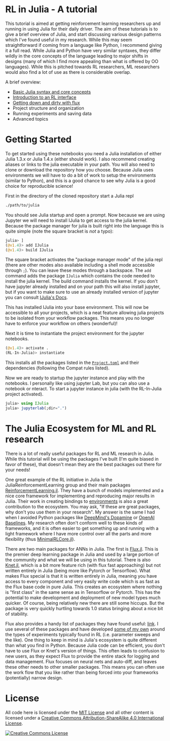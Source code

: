 # RL in Julia - A tutorial

This tutorial is aimed at getting reinforcement learning researchers up and running in using Julia for their daily driver.
The aim of these tutorials is to give a brief overview of Julia, and start discussing various design patterns which I've
found useful in my research. While this may seem straightforward if coming from a language like Python, I recommend giving
it a full read. While Julia and Python have very similar syntaxes, they differ wildly in the core concepts of the language
leading to major shifts in designs (many of which I find more appealing than what is offered by OO languages). While this 
is pitched towards RL researchers, ML researchers would also find a lot of use as there is considerable overlap.

A brief overview:
- [Basic Julia syntax and core concepts](1-IntroductionToJulia.ipynb)
- [Introduction to an RL interface](2-RLGlueInterface.ipynb)
- [Getting down and dirty with flux](3-Flux.ipynb)
- Project structure and organization
- Running experiments and saving data
- Advanced topics


# Getting Started

To get started using these notebooks you need a Julia installation of either Julia 1.3.x or Julia 1.4.x (either should work).
I also recommend creating aliases or links to the julia executable in your path.
You will also need to clone or download the repository how you choose. Because Julia uses environments we will have to do a bit
of work to setup the environments (similar to Python), and this is a good chance to see why Julia is a good choice for reproducible
science!

First in the directory of the cloned repository start a Julia repl

```bash
./path/to/julia
```

You should see Julia startup and open a prompt. Now because we are using Jupyter we will need to install IJulia to get access to the julia kernel.
Because the package manager for julia is built right into the language this is quite simple (note the square bracket is *not* a typo):

```julia
julia> ]
(@v1.4)> add IJulia
(@v1.4)> build IJulia
```

The square bracket activates the "package manager mode" of the julia repl (there are other modes also available including a shell mode accessible through `;`). 
You can leave these modes through a backspace.
The `add` command adds the package `IJulia` which contains the code needed to install the julia kernel. The build command installs the kernel. If you don't have
jupyter already installed and on your path this will also install jupyter, but if you want to make sure to use an already installed version of jupyter you can consult
[IJulia's Docs](https://github.com/JuliaLang/IJulia.jl).

This has installed IJulia into your base environment. This will now be accessible to all your projects, which is a neat feature allowing julia projects to be 
isolated from your workflow packages. This means you no longer have to enforce your workflow on others (wonderful)!

Next it is time to instantiate the project environment for the jupyter notebooks.

```julia
(@v1.4)> activate .
(RL-In-Julia)> instantiate
```

This installs all the packages listed in the [`Project.toml`](Project.toml) and their dependencies (following the Compat rules listed).

Now we are ready to startup the jupyter instance and play with the notebooks. I personally like using jupyter Lab, but you can also use a notebook or nteract. 
To start a jupyter instance in julia (with the RL-In-Julia project activated).
```julia
julia> using IJulia
julia> jupyterlab(;dir=".")
```

# The Julia Ecosystem for ML and RL research

There is a lot of really useful packages for RL and ML research in Julia. While this tutorial will be using the packages I've built (I'm quite biased in favor of these), that doesn't mean they are the best packages out there for your needs!

One great example of the RL initiative in Julia is the JuliaReinforcementLearning group and their main packages [ReinforcementLearning.jl](https://github.com/JuliaReinforcementLearning/ReinforcementLearning.jl). They have a bunch of models implemented and a nice core framework for implementing and reproducing major results in Julia. Their work in creating bindings to [environments](https://github.com/JuliaReinforcementLearning/ReinforcementLearningEnvironments.jl) is also a great contribution to the ecosystem. You may ask, "If these are great packages, why don't you use them in your research". My answer is the same I had when I avoided Python packages like [DeepMind's Dopamine](https://github.com/google/dopamine) or [OpenAI Baselines](https://openai.com/blog/openai-baselines-dqn/). My research often don't conform well to these kinds of frameworks, and it is often easier to get something up and running with a light framework where I have more control over all the parts and more flexibility (thus [MinimalRLCore.jl](https://github.com/mkschleg/MinimalRLCore.jl)).

There are two main packages for ANNs in Julia. The first is [Flux.jl](https://fluxml.ai). This is the premier deep learning package in Julia and used by a large portion of the community and what we will be using in this tutorial. There is also [Knet.jl](https://github.com/denizyuret/Knet.jl), which is a bit more feature rich (with flux fast approaching) but not written entirely in Julia (being more like Pytorch or Tensorflow). What makes Flux special is that it is written entirely in Julia, meaning you have access to every component and very easily write code which is as fast as the Flux base code in pure Julia. This creates an ecosystem where nothing is "first class" in the same sense as in Tensorflow or Pytorch. This has the potential to make development and deployment of new model types much quicker. Of course, being relatively new there are still some hiccups. But the package is very quickly hurtling towards 1.0 status bringing about a nice bit of stability.

Flux also provides a handy list of packages they have found useful: [link](https://fluxml.ai/Flux.jl/stable/ecosystem/). I use several of these packages and have developed [some of my own](https://github.com/mkschleg/Reproduce.jl) around the types of experiments typically found in RL (i.e. parameter sweeps and the like). One thing to keep in mind is Julia's ecosystem is quite different than what you find in Python. Because Julia code can be efficient, you don't have to use Flux or Knet's version of things. This often leads to confusion to new users, as they expect Flux to provide the entire stack for logging and data management. Flux focuses on neural nets and auto-diff, and leaves these other needs to other smaller packages. This means you can often use the work flow that you like rather than being forced into your frameworks (potentially) narrow design.


# License

All code here is licensed under the [MIT License](https://opensource.org/licenses/MIT) and 
all other content is licensed under a 
<a rel="license" href="http://creativecommons.org/licenses/by-sa/4.0/">Creative Commons Attribution-ShareAlike 4.0 International License</a>.

<a rel="license" href="http://creativecommons.org/licenses/by-sa/4.0/"><img alt="Creative Commons License" style="border-width:0" src="https://i.creativecommons.org/l/by-sa/4.0/88x31.png" /></a>
